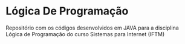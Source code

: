 # Lógica De Programação
Repositório com os códigos desenvolvidos em JAVA para a disciplina Lógica de Programação do curso Sistemas para Internet (IFTM) 
